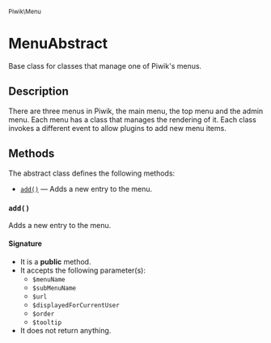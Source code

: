 <small>Piwik\Menu</small>

MenuAbstract
============

Base class for classes that manage one of Piwik&#039;s menus.

Description
-----------

There are three menus in Piwik, the main menu, the top menu and the admin menu.
Each menu has a class that manages the rendering of it. Each class invokes
a different event to allow plugins to add new menu items.


Methods
-------

The abstract class defines the following methods:

- [`add()`](#add) &mdash; Adds a new entry to the menu.

### `add()` <a name="add"></a>

Adds a new entry to the menu.

#### Signature

- It is a **public** method.
- It accepts the following parameter(s):
    - `$menuName`
    - `$subMenuName`
    - `$url`
    - `$displayedForCurrentUser`
    - `$order`
    - `$tooltip`
- It does not return anything.

